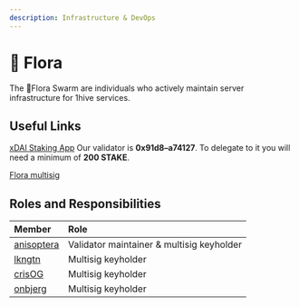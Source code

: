 ```yaml
---
description: Infrastructure & DevOps
---
```


# 🌺 Flora

The 🌺Flora Swarm are individuals who actively maintain server infrastructure for 1hive services.

## Useful Links

[xDAI Staking App](https://blockscout.com/poa/xdai/validators) Our validator is **0x91d8–a74127**. To delegate to it you will need a minimum of **200 STAKE**.

[Flora multisig](https://xdai.gnosis-safe.io/app/#/safes/0x91d8116fA60516Cf25E258Ef14dEaAcAf7a74127/balances)

## Roles and Responsibilities

| Member | Role |
| :--- | :--- |
| [anisoptera](https://github.com/anisoptera) | Validator maintainer & multisig keyholder |
| [lkngtn](https://github.com/lkngtn) | Multisig keyholder |
| [crisOG](https://github.com/crisog) | Multisig keyholder |
| [onbjerg](https://github.com/onbjerg) | Multisig keyholder |

